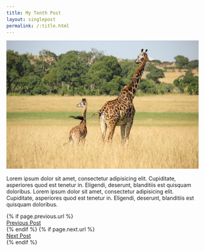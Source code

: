 ```yaml
---
title: My Tenth Post
layout: singlepost
permalink: /:title.html
---
```

<img src="/images/photo-1486688680290-be46662593bd.jpg">
<p><p>Lorem ipsum dolor sit amet, consectetur adipisicing elit. Cupiditate, asperiores quod est tenetur in. Eligendi, deserunt, <!--more-->blanditiis est quisquam doloribus. Lorem ipsum dolor sit amet, consectetur adipisicing elit. Cupiditate, asperiores quod est tenetur in. Eligendi, deserunt, blanditiis est quisquam doloribus.</p>

<div class="clearfix">
{% if page.previous.url %}
	<div class="col_half tleft"><a href="{{page.previous.url}}" data-animate="tada" class="button button-border button-xlarge nobottommargin"><i class="icon-line-arrow-left"></i><span>Previous Post</span></a> 
	</div>
{% endif %}
{% if page.next.url %}
	<div class="col_half col_last tright">
		<a href="{{page.next.url}}" data-scrollto="#section-pricing" class="button button-border button-xlarge nobottommargin">Next Post<span><i class="icon-line-arrow-right"></i></span></a>
	</div>
{% endif %}
</div>
<div class="fb-comments" data-href="https://elevatika.com/my-first-post" data-numposts="5"></div>